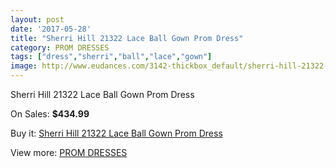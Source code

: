 ```yaml
---
layout: post
date: '2017-05-28'
title: "Sherri Hill 21322 Lace Ball Gown Prom Dress"
category: PROM DRESSES
tags: ["dress","sherri","ball","lace","gown"]
image: http://www.eudances.com/3142-thickbox_default/sherri-hill-21322-lace-ball-gown-prom-dress.jpg
---
```

Sherri Hill 21322 Lace Ball Gown Prom Dress

On Sales: **$434.99**
<a href="https://www.eudances.com/en/prom-dresses/1083-sherri-hill-21322-lace-ball-gown-prom-dress.html"><amp-img layout="responsive" width="600" height="600" src="//www.eudances.com/3142-thickbox_default/sherri-hill-21322-lace-ball-gown-prom-dress.jpg" alt="Sherri Hill 21322 Lace Ball Gown Prom Dress 0" /></a>
<a href="https://www.eudances.com/en/prom-dresses/1083-sherri-hill-21322-lace-ball-gown-prom-dress.html"><amp-img layout="responsive" width="600" height="600" src="//www.eudances.com/3146-thickbox_default/sherri-hill-21322-lace-ball-gown-prom-dress.jpg" alt="Sherri Hill 21322 Lace Ball Gown Prom Dress 1" /></a>
<a href="https://www.eudances.com/en/prom-dresses/1083-sherri-hill-21322-lace-ball-gown-prom-dress.html"><amp-img layout="responsive" width="600" height="600" src="//www.eudances.com/3145-thickbox_default/sherri-hill-21322-lace-ball-gown-prom-dress.jpg" alt="Sherri Hill 21322 Lace Ball Gown Prom Dress 2" /></a>
<a href="https://www.eudances.com/en/prom-dresses/1083-sherri-hill-21322-lace-ball-gown-prom-dress.html"><amp-img layout="responsive" width="600" height="600" src="//www.eudances.com/3144-thickbox_default/sherri-hill-21322-lace-ball-gown-prom-dress.jpg" alt="Sherri Hill 21322 Lace Ball Gown Prom Dress 3" /></a>
<a href="https://www.eudances.com/en/prom-dresses/1083-sherri-hill-21322-lace-ball-gown-prom-dress.html"><amp-img layout="responsive" width="600" height="600" src="//www.eudances.com/3143-thickbox_default/sherri-hill-21322-lace-ball-gown-prom-dress.jpg" alt="Sherri Hill 21322 Lace Ball Gown Prom Dress 4" /></a>

Buy it: [Sherri Hill 21322 Lace Ball Gown Prom Dress](https://www.eudances.com/en/prom-dresses/1083-sherri-hill-21322-lace-ball-gown-prom-dress.html "Sherri Hill 21322 Lace Ball Gown Prom Dress")

View more: [PROM DRESSES](https://www.eudances.com/en/13-prom-dresses "PROM DRESSES")